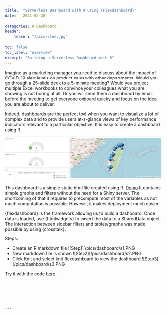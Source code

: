 ```yaml
---
title:  "Serverless Dashboard with R using {Flexdashboard}"
date:   2021-05-28

categories: R Dashboard
header:
    teaser: "/pics/clee.jpg"

toc: false
toc_label: "overview"
excerpt: "Building a Serverless Dashboard with R"
---
```

Imagine as a marketing manager you need to discuss about the impact of COVID-19 alert levels on product sales with other departments. Would you go through a 25-slide deck to a 5-minute meeting? Would you project multiple Excel workbooks to convince your colleagues what you are showing is not boring at all. Or you will send them a dashboard by email before the meeting to get everyone onboard quicky and focus on the idea you are about to deliver. 
 
Indeed, dashboards are the perfect tool when you want to visualize a lot of complex data and to provide users at-a-glance views of key performance indicators relevant to a particular objective. It is easy to create a dashboard using R. 

![Overview](/pics/dashboard/overview1.JPG)  

This dashboard is a simple static html file created using R. [Demo](/pics/dashboard/data_explore.html) It contains simple graphs and filters without the need for a Shiny server. The shortcoming of that it requires to precompute most of the variables as not much computation is possible. However, it makes deployment much easier.  

{flexdashboard} is the framework allowing us to build a dashboard. Once data is loaded, use {htmlwidgets} to covert the data to a SharedData object. The interaction between sidebar filters and tables/graphs was made possible by using {crosstalk}. 

Steps:
-	Create an R markdown file 
![Step1](/pics/dashboard/s1.PNG
-	New markdown file is shown
![Step2](/pics/dashboard/s2.PNG
-	Click Knit and select knit flexdashboard to view the dashboard
![Step3](/pics/dashboard/s3.PNG

Try it with the code [here](https://github.com/clfee/Shiny-apps) .

```





---